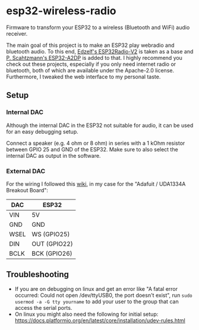 # esp32-wireless-radio
Firmware to transform your ESP32 to a wireless (Bluetooth and WiFi) audio receiver. 

The main goal of this project is to make an ESP32 play webradio and bluetooth audio. To this end, [Edzelf's ESP32Radio-V2](https://github.com/Edzelf/ESP32Radio-V2) is taken as a base and [P. Scahtzmann's ESP32-A2DP](https://github.com/pschatzmann/ESP32-A2DP) is added to that. I highly recommend you check out these projects, especially if you only need internet radio or bluetooth, both of which are available under the Apache-2.0 license.
Furthermore, I tweaked the web interface to my personal taste. 

## Setup
### Internal DAC
Although the internal DAC in the ESP32 not suitable for audio, it can be used for an easy debugging setup.

Connect a speaker (e.g. 4 ohm or 8 ohm) in series with a 1 kOhm resistor between GPIO 25 and GND of the ESP32. Make sure to also select the internal DAC as output in the software.

### External DAC
For the wiring I followed this [wiki](https://github.com/pschatzmann/ESP32-A2DP/wiki/External-DAC), in my case for the "Adafuit / UDA1334A Breakout Board":

| DAC |	ESP32       |
|-----|-------------|
| VIN |	5V          |
| GND |	GND         |
| WSEL| WS (GPIO25) |
| DIN |	OUT (GPIO22)|
| BCLK| BCK (GPIO26)|

## Troubleshooting
- If you are on debugging on linux and get an error like "A fatal error occurred: Could not open /dev/ttyUSB0, the port doesn't exist", run `sudo usermod -a -G tty yourname` to add your user to the group that can access the serial ports. 
- On linux you might also need the following for initial setup: https://docs.platformio.org/en/latest/core/installation/udev-rules.html
